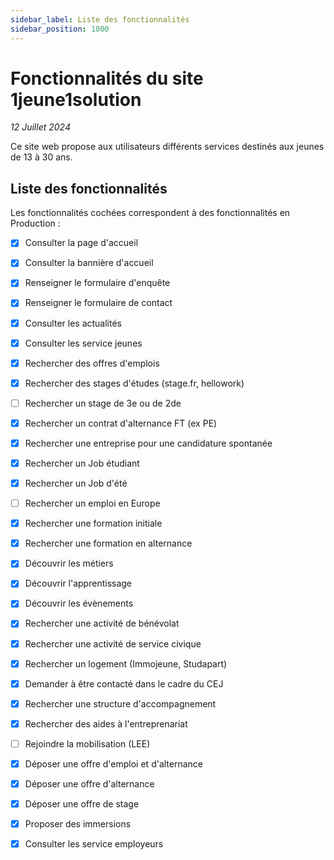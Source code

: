 ```yaml
---
sidebar_label: Liste des fonctionnalités
sidebar_position: 1000
---
```


# Fonctionnalités du site 1jeune1solution

_12 Juillet 2024_


Ce site web propose aux utilisateurs différents services destinés aux jeunes de 13 à 30 ans.

  

## Liste des fonctionnalités

  Les fonctionnalités cochées correspondent à des fonctionnalités en Production : 

- [x] Consulter la page d'accueil

- [x] Consulter la bannière d'accueil

- [x] Renseigner le formulaire d'enquête

- [x] Renseigner le formulaire de contact

- [x] Consulter les actualités

- [x] Consulter les service jeunes

- [x] Rechercher des offres d'emplois

- [x] Rechercher des stages d'études (stage.fr, hellowork)

- [ ] Rechercher un stage de 3e ou de 2de

- [x] Rechercher un contrat d'alternance FT (ex PE)

- [x] Rechercher une entreprise pour une candidature spontanée 

- [x] Rechercher un Job étudiant

- [x] Rechercher un Job d'été

- [ ] Rechercher un emploi en Europe

- [x] Rechercher une formation initiale

- [x] Rechercher une formation en alternance

- [x] Découvrir les métiers

- [x] Découvrir l'apprentissage

- [x] Découvrir les évènements

- [x] Rechercher une activité de bénévolat

- [x] Rechercher une activité de service civique

- [x] Rechercher un logement (Immojeune, Studapart)

- [x] Demander à être contacté dans le cadre du CEJ

- [x] Rechercher une structure d'accompagnement

- [x] Rechercher des aides à l'entreprenariat 

- [ ] Rejoindre la mobilisation (LEE)

- [x] Déposer une offre d'emploi et d'alternance

- [x] Déposer une offre d'alternance

- [x] Déposer une offre de stage

- [x] Proposer des immersions

- [x] Consulter les service employeurs


